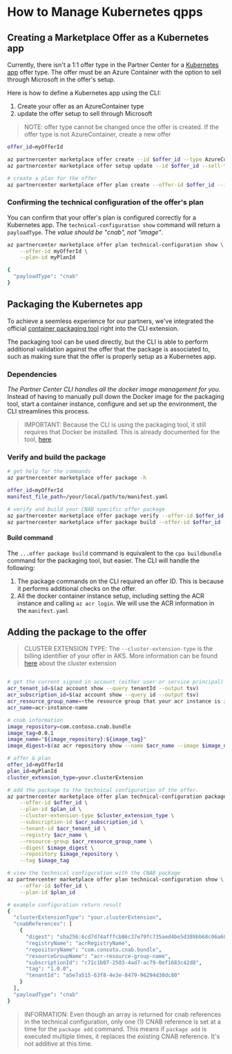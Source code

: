 # How to Manage Kubernetes qpps

## Creating a Marketplace Offer as a Kubernetes app

Currently, there isn't a 1:1 offer type in the Partner Center for a [Kubernetes app](https://learn.microsoft.com/en-us/azure/marketplace/azure-container-technical-assets-kubernetes?tabs=windows) offer type. The offer must be an Azure Container with the option to sell through Microsoft in the offer's setup. 

Here is how to define a Kubernetes app using the CLI:

1. Create your offer as an AzureContainer type
2. update the offer setup to sell through Microsoft

> NOTE: offer type cannot be changed once the offer is created. If the offer type is not AzureContainer, create a new offer

```bash
offer_id=myOfferId

az partnercenter marketplace offer create --id $offer_id --type AzureContainer --alias "My Offer Alias"
az partnercenter marketplace offer setup update --id $offer_id --sell-through-microsoft true

# create a plan for the offer
az partnercenter marketplace offer plan create --offer-id $offer_id --id kehillitestplan6 -n 'test plan 6'
```

### Confirming the technical configuration of the offer's plan

You can confirm that your offer's plan is configured correctly for a Kubernetes app. The `technical-configuration show` command will return a `payloadType`.
The *value should be "cnab", not "image"*.

```bash
az partnercenter marketplace offer plan technical-configuration show \
    --offer-id myOfferId \
    --plan-id myPlanId

{
  "payloadType": "cnab"
}
```

## Packaging the Kubernetes app

To achieve a seemless experience for our partners, we've integrated the official [container packaging tool](https://learn.microsoft.com/en-us/azure/marketplace/azure-container-technical-assets-kubernetes?tabs=linux#manually-run-the-packaging-tool) right into the CLI extension.

The packaging tool can be used directly, but the CLI is able to perform additional validation against the offer that the package is associated to, such as making sure that the offer is properly setup as a Kubernetes app.

### Dependencies

*The Partner Center CLI handles all the docker image management for you*. Instead of having to manually pull down the Docker image for the packaging tool, start a container instance, configure and set up the environment, the CLI streamlines this process.


> IMPORTANT: Because the CLI is using the packaging tool, it still requires that Docker be installed. This is already documented for the tool, [here](https://learn.microsoft.com/en-us/azure/marketplace/azure-container-technical-assets-kubernetes?tabs=linux#manually-run-the-packaging-tool).


### Verify and build the package

```bash
# get help for the commands
az partnercenter marketplace offer package -h

offer_id=myOfferId
manifest_file_path=/your/local/path/to/manifest.yaml

# verify and build your CNAB specific offer package
az partnercenter marketplace offer package verify --offer-id $offer_id --manifest-file $manifest_file_path
az partnercenter marketplace offer package build --offer-id $offer_id --manifest-file $manifest_file_path
```

#### Build command

The `...offer package build` command is equivalent to the `cpa buildbundle` command for the packaging tool, but easier. The CLI will handle the following:

1. The package commands on the CLI required an offer ID. This is because it performs additional checks on the offer.
2. All the docker container instance setup, including setting the ACR instance and calling `az acr login`. We will use the ACR information in the `manifest.yaml`

## Adding the package to the offer

> CLUSTER EXTENSION TYPE: The `--cluster-extension-type` is the billing identifier of your offer in AKS. More information can be found
> [here](https://learn.microsoft.com/en-us/azure/aks/cluster-extensions#usage-of-cluster-extensions) about the cluster extension


```bash

# get the current signed in account (either user or service principal)
acr_tenant_id=$(az account show --query tenantId --output tsv)
acr_subscription_id=$(az account show --query id --output tsv)
acr_resource_group_name=<the resource group that your acr instance is in>
acr_name=acr-instance-name

# cnab information
image_repository=com.contoso.cnab.bundle
image_tag=0.0.1
image_name="${image_repository}:${image_tag}"
image_digest=$(az acr repository show --name $acr_name --image $image_name --query digest --output tsv)

# offer & plan
offer_id=myOfferId
plan_id=myPlanId
cluster_extension_type=your.clusterExtension

# add the package to the technical configuration of the offer.
az partnercenter marketplace offer plan technical-configuration package add \
    --offer-id $offer_id \
    --plan-id $plan_id \
    --cluster-extension-type $cluster_extension_type \
    --subscription-id $acr_subscription_id \
    --tenant-id $acr_tenant_id \
    --registry $acr_name \
    --resource-group $acr_resource_group_name \
    --digest $image_digest \
    --repository $image_repository \
    --tag $image_tag

# view the technical configuration with the CNAB package
az partnercenter marketplace offer plan technical-configuration show \
    --offer-id $offer_id \
    --plan-id $plan_id

# example configuration return result
{
  "clusterExtensionType": "your.clusterExtension",
  "cnabReferences": [
    {
      "digest": "sha256:6cd7d74afffcb86c37e79fc735aed4be5d389bb68c06a689700144aad5d3b33c",
      "registryName": "acrRegistryName",
      "repositoryName": "com.consoto.cnab.bundle",
      "resourceGroupName": "acr-resource-group-name",
      "subscriptionId": "c71c1b07-2503-4ad7-ac79-0ef1683c42d8",
      "tag": "1.0.0",
      "tenantId": "a5e7a515-63f8-4e3e-8479-96294d30dc80"
    }
  ],
  "payloadType": "cnab"
}
```

> INFORMATION: Even though an array is returned for cnab references in the technical configuration, only one (1) CNAB reference
> is set at a time for the `package add` command. This means if `package add` is executed multiple times, it replaces the existing
> CNAB reference. It's not additive at this time.
